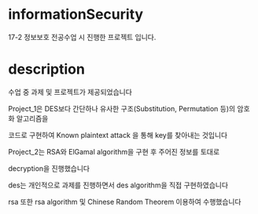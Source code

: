 # informationSecurity
17-2 정보보호 전공수업 시 진행한 프로젝트 입니다.


# description
수업 중 과제 및 프로젝트가 제공되었습니다

Project_1은 DES보다 간단하나 유사한 구조(Substitution, Permutation 등)의 암호화 알고리즘을

코드로 구현하여 Known plaintext attack 을 통해 key를 찾아내는 것입니다

Project_2는 RSA와 ElGamal algorithm을 구현 후 주어진 정보를 토대로

decryption을 진행했습니다

des는 개인적으로 과제를 진행하면서 des algorithm을 직접 구현하였습니다

rsa 또한 rsa algorithm 및 Chinese Random Theorem 이용하여 수행했습니다
